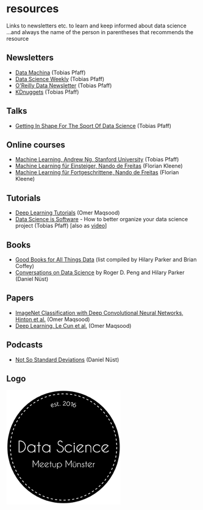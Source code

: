 # resources
Links to newsletters etc. to learn and keep informed about data science
...and always the name of the person in parentheses that recommends the resource

## Newsletters
- [Data Machina](http://datamachina.com) (Tobias Pfaff)
- [Data Science Weekly](http://datascienceweekly.org) (Tobias Pfaff)
- [O'Reilly Data Newsletter](http://www.oreilly.com/data/newsletter.html) (Tobias Pfaff)
- [KDnuggets](http://www.kdnuggets.com) (Tobias Pfaff)

## Talks
- [Getting In Shape For The Sport Of Data Science](https://www.youtube.com/watch?v=kwt6XEh7U3g) (Tobias Pfaff) 

## Online courses
- [Machine Learning, Andrew Ng, Stanford University](https://www.coursera.org/learn/machine-learning) (Tobias Pfaff)
- [Machine Learning für Einsteiger, Nando de Freitas](https://www.youtube.com/playlist?list=PLE6Wd9FR--Ecf_5nCbnSQMHqORpiChfJf&feature=view_all) (Florian Kleene)
- [Machine Learning für Fortgeschrittene, Nando de Freitas](https://www.youtube.com/playlist?list=PLE6Wd9FR--EdyJ5lbFl8UuGjecvVw66F6&feature=view_all) (Florian Kleene)

## Tutorials
- [Deep Learning Tutorials](http://deeplearning.net/reading-list/tutorials/) (Omer Maqsood)
- [Data Science is Software](https://github.com/drivendata/data-science-is-software/tree/master/slides) - How to better organize your data science project (Tobias Pfaff) [also as [video](https://www.youtube.com/watch?v=EKUy0TSLg04)]

## Books
- [Good Books for All Things Data](http://multithreaded.stitchfix.com/blog/2016/06/09/ds-books/) (list compiled by Hilary Parker and Brian Coffey)
- [Conversations on Data Science](https://leanpub.com/conversationsondatascience) by Roger D. Peng and Hilary Parker (Daniel Nüst)

## Papers
- [ImageNet Classification with Deep Convolutional Neural Networks, Hinton et al.](http://papers.nips.cc/paper/4824-imagenet-classification-with-deep-convolutional-neural-networks.pdf) (Omer Maqsood)
- [Deep Learning, Le Cun et al.](https://www.cs.toronto.edu/~hinton/absps/NatureDeepReview.pdf) (Omer Maqsood)

## Podcasts
- [Not So Standard Deviations](https://soundcloud.com/nssd-podcast) (Daniel Nüst)

## Logo
![logo](logo.png)
